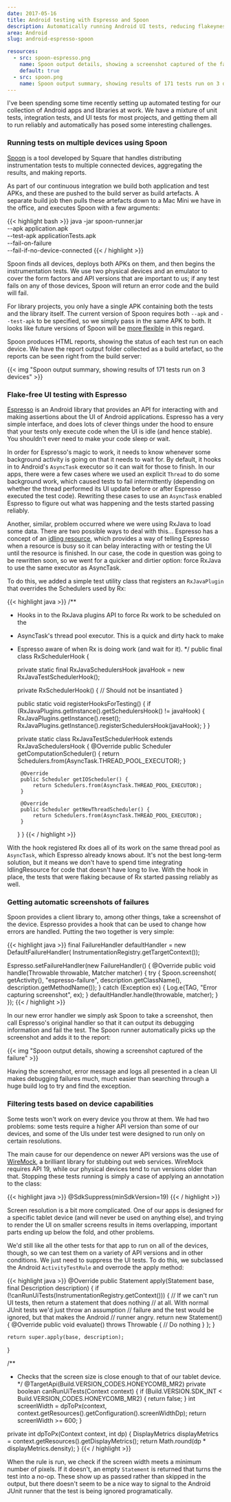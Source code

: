 ```yaml
---
date: 2017-05-16
title: Android testing with Espresso and Spoon
description: Automatically running Android UI tests, reducing flakeyness, and getting useful debugging information back on failure.
area: Android
slug: android-espresso-spoon

resources:
  - src: spoon-espresso.png
    name: Spoon output details, showing a screenshot captured of the failure
    default: true
  - src: spoon.png
    name: Spoon output summary, showing results of 171 tests run on 3 devices
---
```


I've been spending some time recently setting up automated testing for our
collection of Android apps and libraries at work. We have a mixture of unit
tests, integration tests, and UI tests for most projects, and getting them all
to run reliably and automatically has posed some interesting challenges.

### Running tests on multiple devices using Spoon

[Spoon](https://github.com/square/spoon) is a tool developed by Square that
handles distributing instrumentation tests to multiple connected devices,
aggregating the results, and making reports.

As part of our continuous integration we build both application and test APKs,
and these are pushed to the build server as build artefacts. A separate build
job then pulls these artefacts down to a Mac Mini we have in the office,
and executes Spoon with a few arguments:

{{< highlight bash >}}
java -jar spoon-runner.jar \
    --apk application.apk \
    --test-apk applicationTests.apk \
    --fail-on-failure \
    --fail-if-no-device-connected
{{< / highlight >}}

Spoon finds all devices, deploys both APKs on them, and then begins the
instrumentation tests. We use two physical devices and an emulator to cover
the form factors and API versions that are important to us; if any test fails
on any of those devices, Spoon will return an error code and the build will
fail.

<!--more-->

For library projects, you only have a single APK containing both the tests
and the library itself. The current version of Spoon requires both `--apk` and
`--test-apk` to be specified, so we simply pass in the same APK to both. It
looks like future versions of Spoon will be
[more flexible](https://github.com/square/spoon/pull/453) in this regard.

Spoon produces HTML reports, showing the status of each test run on each device.
We have the report output folder collected as a build artefact, so the reports
can be seen right from the build server:

{{< img "Spoon output summary, showing results of 171 tests run on 3 devices" >}}

### Flake-free UI testing with Espresso

[Espresso](https://developer.android.com/topic/libraries/testing-support-library/index.html#Espresso)
is an Android library that provides an API for interacting with and making
assertions about the UI of Android applications. Espresso has a very simple
interface, and does lots of clever things under the hood to ensure that your
tests only execute code when the UI is idle (and hence stable). You shouldn't
ever need to make your code sleep or wait.

In order for Espresso's magic to work, it needs to know whenever some background
activity is going on that it needs to wait for. By default, it hooks in to
Android's `AsyncTask` executor so it can wait for those to finish. In our apps,
there were a few cases where we used an explicit `Thread` to do some background
work, which caused tests to fail intermittently (depending on whether the thread
performed its UI update before or after Espresso executed the test code).
Rewriting these cases to use an `AsyncTask` enabled Espresso to figure out what
was happening and the tests started passing reliably.

Another, similar, problem occurred where we were using RxJava to load some data.
There are two possible ways to deal with this... Espresso has a concept of an
[idling resource](https://developer.android.com/reference/android/support/test/espresso/IdlingResource.html),
which provides a way of telling Espresso when a resource is busy so it can
belay interacting with or testing the UI until the resource is finished. In our
case, the code in question was going to be rewritten soon, so we went for a
quicker and dirtier option: force RxJava to use the same executor as AsyncTask.

To do this, we added a simple test utility class that registers an `RxJavaPlugin`
that overrides the Schedulers used by Rx:

{{< highlight java >}}
/**
 * Hooks in to the RxJava plugins API to force Rx work to be scheduled on the
 * AsyncTask's thread pool executor. This is a quick and dirty hack to make
 * Espresso aware of when Rx is doing work (and wait for it).
 */
public final class RxSchedulerHook {

    private static final RxJavaSchedulersHook javaHook =
            new RxJavaTestSchedulerHook();

    private RxSchedulerHook() {
        // Should not be insantiated
    }

    public static void registerHooksForTesting() {
        if (RxJavaPlugins.getInstance().getSchedulersHook() != javaHook) {
            RxJavaPlugins.getInstance().reset();
            RxJavaPlugins.getInstance().registerSchedulersHook(javaHook);
        }
    }

    private static class RxJavaTestSchedulerHook extends RxJavaSchedulersHook {
        @Override
        public Scheduler getComputationScheduler() {
            return Schedulers.from(AsyncTask.THREAD_POOL_EXECUTOR);
        }

        @Override
        public Scheduler getIOScheduler() {
            return Schedulers.from(AsyncTask.THREAD_POOL_EXECUTOR);
        }

        @Override
        public Scheduler getNewThreadScheduler() {
            return Schedulers.from(AsyncTask.THREAD_POOL_EXECUTOR);
        }
    }
}
{{< / highlight >}}

With the hook registered Rx does all of its work on the same thread pool as
`AsyncTask`, which Espresso already knows about. It's not the best long-term
solution, but it means we don't have to spend time integrating IdlingResource
for code that doesn't have long to live. With the hook in place, the tests
that were flaking because of Rx started passing reliably as well.

### Getting automatic screenshots of failures

Spoon provides a client library to, among other things, take a screenshot of
the device. Espresso provides a hook that can be used to change how errors
are handled. Putting the two together is very simple:

{{< highlight java >}}
final FailureHandler defaultHandler =
        new DefaultFailureHandler(
                InstrumentationRegistry.getTargetContext());

Espresso.setFailureHandler(new FailureHandler() {
    @Override
    public void handle(Throwable throwable, Matcher<View> matcher) {
        try {
            Spoon.screenshot(
                    getActivity(),
                    "espresso-failure",
                    description.getClassName(),
                    description.getMethodName());
        } catch (Exception ex) {
            Log.e(TAG, "Error capturing screenshot", ex);
        }
        defaultHandler.handle(throwable, matcher);
    }
});
{{< / highlight >}}

In our new error handler we simply ask Spoon to take a screenshot, then call
Espresso's original handler so that it can output its debugging information
and fail the test. The Spoon runner automatically picks up the screenshot and
adds it to the report:

{{< img "Spoon output details, showing a screenshot captured of the failure" >}}

Having the screenshot, error message and logs all presented in a clean UI
makes debugging failures much, much easier than searching through a huge build
log to try and find the exception.

### Filtering tests based on device capabilities

Some tests won't work on every device you throw at them. We had two problems:
some tests require a higher API version than some of our devices, and some
of the UIs under test were designed to run only on certain resolutions.

The main cause for our dependence on newer API versions was the use of
[WireMock](http://wiremock.org/), a brilliant library for stubbing out
web services. WireMock requires API 19, while our physical devices tend
to run versions older than that. Stopping these tests running is simply a case
of applying an annotation to the class:

{{< highlight java >}}
@SdkSuppress(minSdkVersion=19)
{{< / highlight >}}

Screen resolution is a bit more complicated. One of our apps is designed for
a specific tablet device (and will never be used on anything else), and trying
to render the UI on smaller screens results in items overlapping, important
parts ending up below the fold, and other problems.

We'd still like all the other tests for that app to run on all of the devices,
though, so we can test them on a variety of API versions and in other
conditions. We just need to suppress the UI tests. To do this, we subclassed
the Android `ActivityTestRule` and overrode the apply method:

{{< highlight java >}}
@Override
public Statement apply(Statement base, final Description description) {
    if (!canRunUiTests(InstrumentationRegistry.getContext())) {
        // If we can't run UI tests, then return a statement that does nothing
        // at all.  With normal JUnit tests we'd just throw an assumption
        // failure and the test would be ignored, but that makes the Android
        // runner angry.
        return new Statement() {
            @Override
            public void evaluate() throws Throwable {
                // Do nothing
            }
        };
    }

    return super.apply(base, description);
}

/**
 * Checks that the screen size is close enough to that of our tablet device.
 */
@TargetApi(Build.VERSION_CODES.HONEYCOMB_MR2)
private boolean canRunUiTests(Context context) {
    if (Build.VERSION.SDK_INT < Build.VERSION_CODES.HONEYCOMB_MR2) {
        return false;
    }
    int screenWidth = dpToPx(context,
            context.getResources().getConfiguration().screenWidthDp);
    return screenWidth >= 600;
}

private int dpToPx(Context context, int dp) {
    DisplayMetrics displayMetrics = context.getResources().getDisplayMetrics();
    return Math.round(dp * displayMetrics.density);
}
{{< / highlight >}}

When the rule is run, we check if the screen width meets a minimum number of
pixels. If it doesn't, an empty `Statement` is returned that turns the test
into a no-op. These show up as passed rather than skipped in the output, but
there doesn't seem to be a nice way to signal to the Android JUnit runner that
the test is being ignored programatically.
